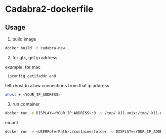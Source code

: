 # Cadabra2-dockerfile

## Usage

1. build image

```zsh
docker build -t cadabra-new .
```

2. for gtk, get ip address

example: for mac
```zsh
 ipconfig getifaddr en0
```

tell xhost to allow connections from that ip address
```zsh
xhost + <YOUR_IP_ADDRESS>
```

3. run container

```zsh
docker run -e DISPLAY=<YOUR_IP_ADDRESS>:0 -v /tmp/.X11-unix:/tmp/.X11-unix --name cadabra-new cadabra-image cadabra2-gtk
```

mount

```zsh
docker run -v <USERFolerPath>:/containerfolder -e DISPLAY=<YOUR_IP_ADDRESS>:0 -v /tmp/.X11-unix:/tmp/.X11-unix --name cadabra-new cadabra-new cadabra2-gtk
```
